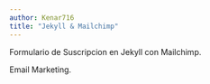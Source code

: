 ```yaml
---
author: Kenar716
title: "Jekyll & Mailchimp"
---
```

Formulario de Suscripcion en Jekyll con Mailchimp.

Email Marketing.
